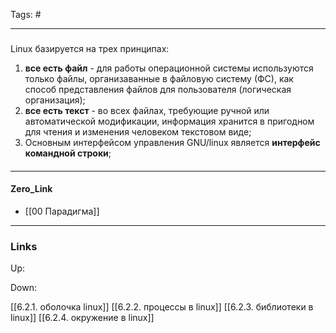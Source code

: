 Tags: #
***
###
Linux базируется на трех принципах:
1) **все есть файл** - для работы операционной системы используются только файлы, организаванные в файловую систему (ФС), как способ представления файлов для пользователя (логическая организация);
2) **все есть текст** - во всех файлах, требующие ручной или автоматической модификации, информация хранится в пригодном для чтения и изменения человеком текстовом виде;
3) Основным интерфейсом управления GNU/linux является **интерфейс командной строки**;

####

***
#### Zero_Link
- [[00 Парадигма]]
***
### Links
Up:

Down:

[[6.2.1.  оболочка linux]]
[[6.2.2. процессы в linux]]
[[6.2.3. библиотеки в linux]]
[[6.2.4. окружение в linux]]


